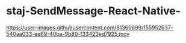 # staj-SendMessage-React-Native-



https://user-images.githubusercontent.com/81360699/155952637-540aa033-ee69-40ba-9b80-f33423ed7925.mov

